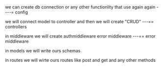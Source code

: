 we can create db connection or any other functionlity that use again again ----= config

we will connect model to controller and then we will create "CRUD" ---== controllers

in middleware we will create authmiddleware error middleware ---== error middleware

in models we will write ours schemas

in routes we will wirte ours routes like post and get and any other methods